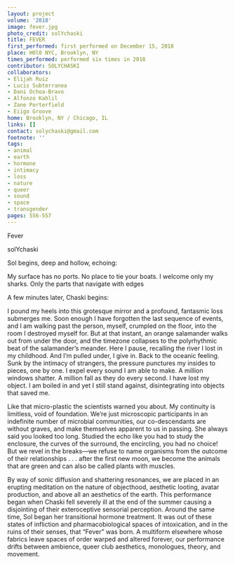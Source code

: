 ```yaml
---
layout: project
volume: '2018'
image: fever.jpg
photo_credit: solYchaski
title: FEVER
first_performed: first performed on December 15, 2018
place: H0l0 NYC, Brooklyn, NY
times_performed: performed six times in 2018
contributor: SOLYCHASKI
collaborators:
- Elijah Ruiz
- Lucis Subterranea
- Dani Ochoa-Bravo
- Alfonzo Kahlil
- Zane Porterfield
- Eiigo Groove
home: Brooklyn, NY / Chicago, IL
links: []
contact: solychaski@gmail.com
footnote: ''
tags:
- animal
- earth
- hormone
- intimacy
- loss
- nature
- queer
- sound
- space
- transgender
pages: 556-557
---
```


Fever

solYchaski

Sol begins, deep and hollow, echoing:

My surface has no ports. No place to tie your boats. I welcome only my sharks. Only the parts that navigate with edges

A few minutes later, Chaski begins:

I pound my heels into this grotesque mirror and a profound, fantasmic loss submerges me. Soon enough I have forgotten the last sequence of events, and I am walking past the person, myself, crumpled on the floor, into the room I destroyed myself for. But at that instant, an orange salamander walks out from under the door, and the timezone collapses to the polyrhythmic beat of the salamander’s meander. Here I pause, recalling the river I lost in my childhood. And I’m pulled under, I give in. Back to the oceanic feeling. Sunk by the intimacy of strangers, the pressure punctures my insides to pieces, one by one. I expel every sound I am able to make. A million windows shatter. A million fall as they do every second. I have lost my object. I am boiled in and yet I still stand against, disintegrating into objects that saved me.

Like that micro-plastic the scientists warned you about. My continuity is limitless, void of foundation. We’re just microscopic participants in an indefinite number of microbial communities, our co-descendants are without graves, and make themselves apparent to us in passing. She always said you looked too long. Studied the echo like you had to study the enclosure, the curves of the surround, the encircling, you had no choice! But we revel in the breaks—we refuse to name organisms from the outcome of their relationships . . . after the first new moon, we become the animals that are green and can also be called plants with muscles.

By way of sonic diffusion and shattering resonances, we are placed in an erupting meditation on the nature of objecthood, aesthetic looting, avatar production, and above all an aesthetics of the earth. This performance began when Chaski fell severely ill at the end of the summer causing a disjointing of their exteroceptive sensorial perception. Around the same time, Sol began her transitional hormone treatment. It was out of these states of infliction and pharmacobiological spaces of intoxication, and in the ruins of their senses, that “Fever” was born. A multiform elsewhere whose fabrics leave spaces of order warped and altered forever, our performance drifts between ambience, queer club aesthetics, monologues, theory, and movement.
